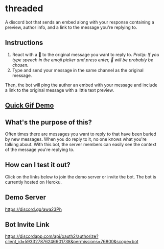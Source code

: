 # threaded
A discord bot that sends an embed along with your response containing a preview, author info, and a link to the message you're replying to.

## Instructions
1. React with a :speech_balloon: to the original message you want to reply to. *Protip: If you type speech in the emoji picker and press enter, :speech_balloon: will be probably be chosen.*
2. Type and send your message in the same channel as the original message.

Then, the bot will ping the author an embed with your message and include a link to the original message with a little text preview.

## [Quick Gif Demo](https://giant.gfycat.com/SpiritedActualKingsnake.webm)

## What's the purpose of this?
Often times there are messages you want to reply to that have been buried by new messages. When you do reply to it, no one knows what you're talking about.
With this bot, the server members can easily see the context of the message you're replying to.

## How can I test it out?
Click on the links below to join the demo server or invite the bot. The bot is currently hosted on Heroku.

## Demo Server
https://discord.gg/awa23Ph

## Bot Invite Link
https://discordapp.com/api/oauth2/authorize?client_id=593327876246601738&permissions=76800&scope=bot
